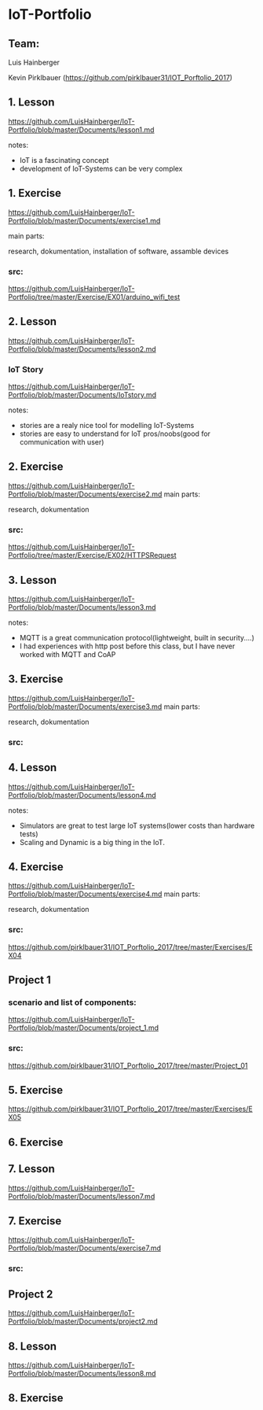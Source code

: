 # IoT-Portfolio

## Team: 
 
Luis Hainberger 

Kevin Pirklbauer (https://github.com/pirklbauer31/IOT_Porftolio_2017)

## 1. Lesson 
https://github.com/LuisHainberger/IoT-Portfolio/blob/master/Documents/lesson1.md


notes:
- IoT is a fascinating concept
- development of IoT-Systems can be very complex

## 1. Exercise
https://github.com/LuisHainberger/IoT-Portfolio/blob/master/Documents/exercise1.md

main parts:

research, dokumentation, installation of software, assamble devices
### src:
https://github.com/LuisHainberger/IoT-Portfolio/tree/master/Exercise/EX01/arduino_wifi_test

## 2. Lesson
https://github.com/LuisHainberger/IoT-Portfolio/blob/master/Documents/lesson2.md
### IoT Story
https://github.com/LuisHainberger/IoT-Portfolio/blob/master/Documents/IoTstory.md


notes:
- stories are a realy nice tool for modelling IoT-Systems
- stories are easy to understand for IoT pros/noobs(good for communication with user)

## 2. Exercise
https://github.com/LuisHainberger/IoT-Portfolio/blob/master/Documents/exercise2.md
main parts:

research, dokumentation
### src:
https://github.com/LuisHainberger/IoT-Portfolio/tree/master/Exercise/EX02/HTTPSRequest

## 3. Lesson
https://github.com/LuisHainberger/IoT-Portfolio/blob/master/Documents/lesson3.md


notes:
- MQTT is a great communication protocol(lightweight, built in security....)
- I had experiences with http post before this class, but I have never worked with MQTT and CoAP

## 3. Exercise
https://github.com/LuisHainberger/IoT-Portfolio/blob/master/Documents/exercise3.md
main parts:

research, dokumentation
### src:


## 4. Lesson
https://github.com/LuisHainberger/IoT-Portfolio/blob/master/Documents/lesson4.md



notes:
- Simulators are great to test large IoT systems(lower costs than hardware tests)
- Scaling and Dynamic is a big thing in the IoT.

## 4. Exercise
https://github.com/LuisHainberger/IoT-Portfolio/blob/master/Documents/exercise4.md
main parts:

research, dokumentation
### src:
https://github.com/pirklbauer31/IOT_Porftolio_2017/tree/master/Exercises/EX04


## Project 1


### scenario and list of components:
https://github.com/LuisHainberger/IoT-Portfolio/blob/master/Documents/project_1.md
### src:
 https://github.com/pirklbauer31/IOT_Porftolio_2017/tree/master/Project_01
 
 ## 5. Exercise
 https://github.com/pirklbauer31/IOT_Porftolio_2017/tree/master/Exercises/EX05
 ## 6. Exercise
 ## 7. Lesson
 https://github.com/LuisHainberger/IoT-Portfolio/blob/master/Documents/lesson7.md
 
 ## 7. Exercise
 https://github.com/LuisHainberger/IoT-Portfolio/blob/master/Documents/exercise7.md
 ### src:
 
 ## Project 2
 https://github.com/LuisHainberger/IoT-Portfolio/blob/master/Documents/project2.md

 ## 8. Lesson
 https://github.com/LuisHainberger/IoT-Portfolio/blob/master/Documents/lesson8.md
 ## 8. Exercise

